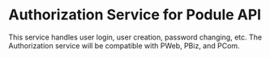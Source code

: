# Authorization Service for Podule API

This service handles user login, user creation, password changing, etc.  The Authorization service will be compatible with PWeb, PBiz, and PCom.